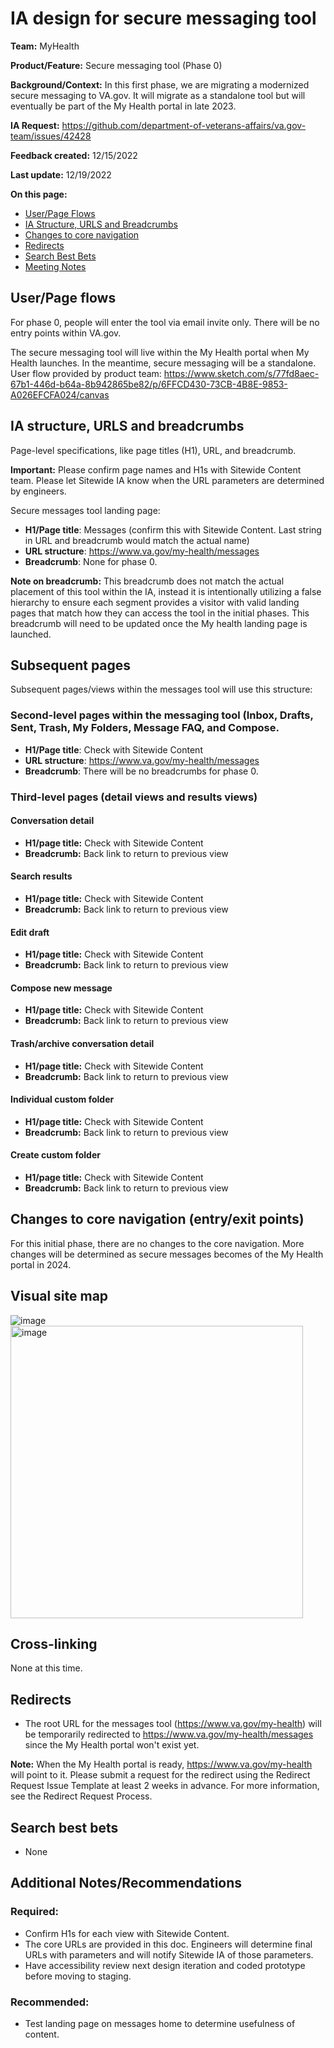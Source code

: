 # IA design for secure messaging tool
**Team:** MyHealth

**Product/Feature:** Secure messaging tool (Phase 0)

**Background/Context:** In this first phase, we are migrating a modernized secure messaging to VA.gov. It will migrate as a standalone tool but will eventually be part of the My Health portal in late 2023. 

**IA Request:** https://github.com/department-of-veterans-affairs/va.gov-team/issues/42428

**Feedback created:** 12/15/2022

**Last update:** 12/19/2022

**On this page:**
- [User/Page Flows](#flows)
- [IA Structure, URLS and Breadcrumbs](#map)
- [Changes to core navigation](#nav)
- [Redirects](#redirects)
- [Search Best Bets](#search)
- [Meeting Notes](#notes)

## <a name="flows">User/Page flows</a>
For phase 0, people will enter the tool via email invite only. There will be no entry points within VA.gov.

The secure messaging tool will live within the My Health portal when My Health launches. In the meantime, secure messaging will be a standalone.
User flow provided by product team: https://www.sketch.com/s/77fd8aec-67b1-446d-b64a-8b942865be82/p/6FFCD430-73CB-4B8E-9853-A026EFCFA024/canvas

## <a name="map">IA structure, URLS and breadcrumbs</a>
Page-level specifications, like page titles (H1), URL, and breadcrumb. 

**Important:** Please confirm page names and H1s with Sitewide Content team. Please let Sitewide IA know when the URL parameters are determined by engineers. 

Secure messages tool landing page:
* **H1/Page title**: Messages (confirm this with Sitewide Content. Last string in URL and breadcrumb would match the actual name)
* **URL structure**: https://www.va.gov/my-health/messages
* **Breadcrumb**: None for phase 0.

**Note on breadcrumb:** This breadcrumb does not match the actual placement of this tool within the IA, instead it is intentionally utilizing a false hierarchy to ensure each segment provides a visitor with valid landing pages that match how they can access the tool in the initial phases.  This breadcrumb will need to be updated once the My health landing page is launched.

## Subsequent pages
Subsequent pages/views within the messages tool will use this structure:

### Second-level pages within the messaging tool (Inbox, Drafts, Sent, Trash, My Folders, Message FAQ, and Compose.

* **H1/Page title**: Check with Sitewide Content
* **URL structure**: https://www.va.gov/my-health/messages
* **Breadcrumb**: There will be no breadcrumbs for phase 0. 

### Third-level pages (detail views and results views)

#### Conversation detail
* **H1/page title:** Check with Sitewide Content
* **Breadcrumb:** Back link to return to previous view

#### Search results
* **H1/page title:** Check with Sitewide Content
* **Breadcrumb:** Back link to return to previous view

#### Edit draft
* **H1/page title:** Check with Sitewide Content
* **Breadcrumb:** Back link to return to previous view

#### Compose new message
* **H1/page title:** Check with Sitewide Content
* **Breadcrumb:** Back link to return to previous view

#### Trash/archive conversation detail
* **H1/page title:** Check with Sitewide Content
* **Breadcrumb:** Back link to return to previous view

#### Individual custom folder
* **H1/page title:** Check with Sitewide Content
* **Breadcrumb:** Back link to return to previous view

#### Create custom folder
* **H1/page title:** Check with Sitewide Content
* **Breadcrumb:** Back link to return to previous view

## <a name="nav">Changes to core navigation (entry/exit points)</a>
For this initial phase, there are no changes to the core navigation. More changes will be determined as secure messages becomes of the My Health portal in 2024.

## Visual site map
 ![image](https://user-images.githubusercontent.com/34143147/207992999-1ce45be1-69e5-441d-b1e1-3d96f25a6034.png)
 <img width="468" alt="image" src="https://user-images.githubusercontent.com/34143147/207993014-766b089a-d49b-4348-bb96-ffce2336c82f.png">
 
 ## <a name="links">Cross-linking</a>
 None at this time.
 
 ## <a name="redirects">Redirects</a>
 * The root URL for the messages tool (https://www.va.gov/my-health) will be temporarily redirected to https://www.va.gov/my-health/messages since the My Health portal won't exist yet.
 
 **Note:** When the My Health portal is ready, https://www.va.gov/my-health will point to it.
 Please submit a request for the redirect using the Redirect Request Issue Template at least 2 weeks in advance.
For more information, see the Redirect Request Process.

## <a name="bets">Search best bets</a>
* None

## <a name="notes">Additional Notes/Recommendations</notes>
### Required:
* Confirm H1s for each view with Sitewide Content.
* The core URLs are provided in this doc. Engineers will determine final URLs with parameters and will notify Sitewide IA of those parameters.
* Have accessibility review next design iteration and coded prototype before moving to staging.
### Recommended:
* Test landing page on messages home to determine usefulness of content.
